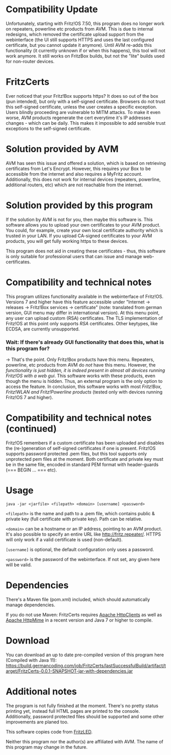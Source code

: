 # Compatibility Update
Unfortunately, starting with Fritz!OS 7.50, this program does no longer work on repeaters, powerline etc products from AVM. This is due to internal redesigns, which removed the certificate upload support from the webinterface (the UI still supports HTTPS and uses the last configured certificate, but you cannot update it anymore). Until AVM re-adds this functionality (it currently unknown if or when this happens), this tool will not work anymore. It still works on FritzBox builds, but not the "lite" builds used for non-router devices.

# FritzCerts
Ever noticed that your Fritz!Box supports https? It does so out of the box (pun intended), but only with a self-signed certificate. Browsers do not trust this self-signed certificate, unless the user creates a specific exception. Users blindly proceeding are vulnerable to MITM attacks. To make it even worse, AVM products regenerate the cert everytime it's IP addresses changes - which can be daily. This makes it impossible to add sensible trust exceptions to the self-signed certificate.

# Solution provided by AVM
AVM has seen this issue and offered a solution, which is based on retrieving certificates from Let's Encrypt. However, this requires your Box to be accessible from the internet and also requires a MyFritz account. Additionally, this does not work for internal devices (repeaters, powerline, additional routers, etc) which are not reachable from the internet.

# Solution provided by this program
If the solution by AVM is not for you, then maybe this software is. This software allows you to upload your own certificates to your AVM product. You could, for example, create your own local certificate authority which is trusted in your LAN. If you upload CA-signed certificates to your AVM products, you will get fully working https to these devices.

This program does not aid in creating these certificates - thus, this software is only suitable for professional users that can issue and manage web-certificates.

# Compatibility and technical notes
This program utilizes functionality available in the webinterface of Fritz!OS. Versions 7 and higher have this feature accessible under "Internet -> releases -> Fritz!Box services -> certificate" (note: translated from german version, GUI menu may differ in international version). At this menu point, any user can upload custom (RSA) certificates. The TLS implementation of Fritz!OS at this point only supports *RSA* certificates. Other keytypes, like ECDSA, are currently unsupported.

### Wait: If there's already GUI functionality that does this, what is this program for?
-> That's the point. Only Fritz!Box products have this menu. Repeaters, powerline, etc products from AVM do *not* have this menu. However, the *functionality is just hidden, it is indeed present in almost all devices running Fritz!OS with a web gui*.
This software works with these products, even though the menu is hidden. Thus, an external program is the only option to access the feature. In conclusion, this software works with most *Fritz!Box, Fritz!WLAN and Fritz!Powerline products* (tested only with devices running Fritz!OS 7 and higher).

# Compatibility and technical notes (continued)
Fritz!OS remembers if a custom certificate has been uploaded and disables the (re-)generation of self-signed certificates if one is present. Fritz!OS supports password protected .pem files, but this tool supports only unprotected pem files at the moment. Both certificate and private key must be in the same file, encoded in standard PEM format with header-guards (=== BEGIN ... === etc).

# Usage
`java -jar <jarfile> <filepath> <domain> [username] <password>`

`<filepath>` is the name and path to a .pem file, which contains public & private key (full certificate with private key). Path can be relative.

`<domain>` can be a hostname or an IP address, pointing to an AVM product. It's also possible to specify an entire URL like http://fritz.repeater/. HTTPS will only work if a valid certificate is used (non-default).

`[username]` is optional, the default configuration only uses a password.

`<password>` is the password of the webinterface. If not set, any given here will be valid.


# Dependencies
There's a Maven file (pom.xml) included, which should automatically manage dependencies. 

If you do not use Maven:
FritzCerts requires [Apache HttpClients](https://hc.apache.org/httpcomponents-client-ga/index.html) as well as [Apache HttpMime](https://hc.apache.org/httpcomponents-client-ga/httpmime/summary.html) in a recent version and Java 7 or higher to compile.

# Download
You can download an up to date pre-compiled version of this program here (Compiled with Java 11):
https://build.germancoding.com/job/FritzCerts/lastSuccessfulBuild/artifact/target/FritzCerts-0.0.1-SNAPSHOT-jar-with-dependencies.jar

# Additional notes
The program is not fully finished at the moment. There's no pretty status printing yet, instead full HTML pages are printed to the console. Additionally, password protected files should be supported and some other improvements are planed too.

This software copies code from [FritzLED](https://github.com/GermanCoding/FritzLED).

Neither this program nor the author(s) are affiliated with AVM. The name of this program may change in the future.
